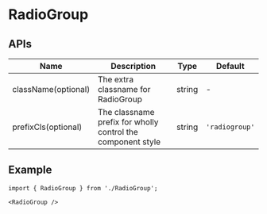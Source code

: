 # RadioGroup

## APIs
| Name | Description | Type | Default |
| --- | --- | --- | --- |
| className(optional) | The extra classname for RadioGroup | string | - |
| prefixCls(optional) | The classname prefix for wholly control the component style | string | `'radiogroup'` | 


## Example

```tsx
import { RadioGroup } from './RadioGroup';

<RadioGroup />
```
